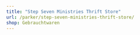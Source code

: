 ```yaml
---
title: "Step Seven Ministries Thrift Store"
url: /parker/step-seven-ministries-thrift-store/
shop: Gebrauchtwaren
---
```

